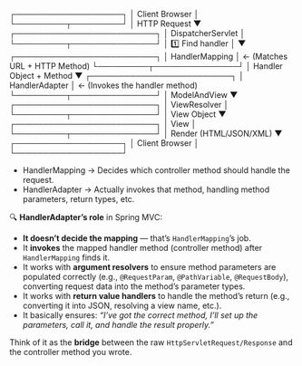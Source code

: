    ┌───────────────────┐
   │   Client Browser   │
   └─────────┬─────────┘
             │  HTTP Request
             ▼
   ┌─────────────────────────┐
   │   DispatcherServlet     │
   └─────────┬───────────────┘
             │
     1️⃣ Find handler
             │
             ▼
   ┌─────────────────────────┐
   │     HandlerMapping      │  ← (Matches URL + HTTP Method)
   └─────────┬───────────────┘
             │  Handler Object + Method
             ▼
   ┌─────────────────────────┐
   │     HandlerAdapter      │  ← (Invokes the handler method)
   └─────────┬───────────────┘
             │  ModelAndView
             ▼
   ┌─────────────────────────┐
   │     ViewResolver        │
   └─────────┬───────────────┘
             │  View Object
             ▼
   ┌─────────────────────────┐
   │        View              │
   └─────────┬───────────────┘
             │ Render (HTML/JSON/XML)
             ▼
   ┌───────────────────┐
   │   Client Browser   │
   └───────────────────┘

- HandlerMapping → Decides which controller method should handle the request.
- HandlerAdapter → Actually invokes that method, handling method parameters, return types, etc.

🔍 **HandlerAdapter’s role** in Spring MVC:

* **It doesn’t decide the mapping** — that’s `HandlerMapping`’s job.
* It **invokes** the mapped handler method (controller method) after `HandlerMapping` finds it.
* It works with **argument resolvers** to ensure method parameters are populated correctly (e.g., `@RequestParam`, `@PathVariable`, `@RequestBody`), converting request data into the method’s parameter types.
* It works with **return value handlers** to handle the method’s return (e.g., converting it into JSON, resolving a view name, etc.).
* It basically ensures: *“I’ve got the correct method, I’ll set up the parameters, call it, and handle the result properly.”*

Think of it as the **bridge** between the raw `HttpServletRequest/Response` and the controller method you wrote.

